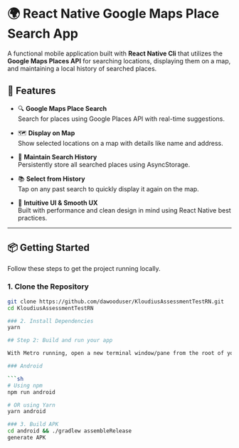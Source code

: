 # 🌍 React Native Google Maps Place Search App

A functional mobile application built with **React Native Cli** that utilizes the **Google Maps Places API** for searching locations, displaying them on a map, and maintaining a local history of searched places.

## 🚀 Features

- 🔍 **Google Maps Place Search**  
  Search for places using Google Places API with real-time suggestions.

- 🗺️ **Display on Map**  
  Show selected locations on a map with details like name and address.

- 📝 **Maintain Search History**  
  Persistently store all searched places using AsyncStorage.

- 📚 **Select from History**  
  Tap on any past search to quickly display it again on the map.

- 🎨 **Intuitive UI & Smooth UX**  
  Built with performance and clean design in mind using React Native best practices.

---

## 📦 Getting Started

Follow these steps to get the project running locally.

### 1. Clone the Repository

```bash
git clone https://github.com/dawooduser/KloudiusAssessmentTestRN.git
cd KloudiusAssessmentTestRN

### 2. Install Dependencies
yarn

## Step 2: Build and run your app

With Metro running, open a new terminal window/pane from the root of your React Native project, and use one of the following commands to build and run your Android or iOS app:

### Android

```sh
# Using npm
npm run android

# OR using Yarn
yarn android

### 3. Build APK
cd android && ./gradlew assembleRelease
generate APK 



